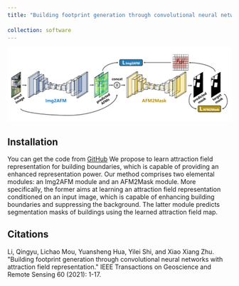 ```yaml
---
title: "Building footprint generation through convolutional neural networks with attraction field representation"

collection: software
---
```

<img src='/images/afm.png'><br/>


## Installation
You can get the code from [GitHub](https://github.com/lqycrystal/AFM_building)
We propose to learn attraction field representation for building boundaries, which is capable of providing an enhanced representation power. Our method comprises two elemental modules: an Img2AFM module and an AFM2Mask module. More specifically, the former aims at learning an attraction field representation conditioned on an input image, which is capable of enhancing building boundaries and suppressing the background. The latter module predicts segmentation masks of buildings using the learned attraction field map. 


## Citations

Li, Qingyu, Lichao Mou, Yuansheng Hua, Yilei Shi, and Xiao Xiang Zhu. "Building footprint generation through convolutional neural networks with attraction field representation." IEEE Transactions on Geoscience and Remote Sensing 60 (2021): 1-17. 
